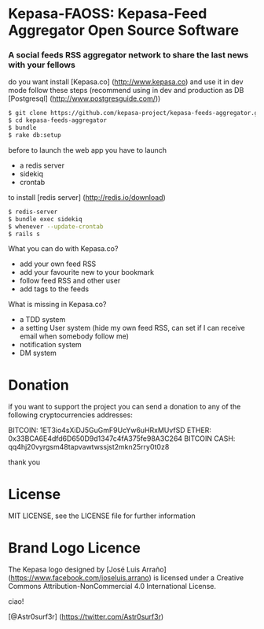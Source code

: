 # Kepasa-FAOSS: Kepasa-Feed Aggregator Open Source Software 

### A social feeds RSS aggregator network to share the last news with your fellows

do you want install [Kepasa.co] (http://www.kepasa.co) and use it in dev mode follow these steps (recommend using in dev and production as DB [Postgresql] (http://www.postgresguide.com/))

```sh
$ git clone https://github.com/kepasa-project/kepasa-feeds-aggregator.git
$ cd kepasa-feeds-aggregator
$ bundle
$ rake db:setup
```

before to launch the web app you have to launch 

- a redis server 
- sidekiq 
- crontab 

to install [redis server] (http://redis.io/download)

```sh
$ redis-server
$ bundle exec sidekiq
$ whenever --update-crontab 
$ rails s
```

What you can do with Kepasa.co?

- add your own feed RSS 
- add your favourite new to your bookmark 
- follow feed RSS and other user
- add tags to the feeds

What is missing in Kepasa.co?

- a TDD system
- a setting User system (hide my own feed RSS, can set if I can receive email when somebody follow me)
- notification system
- DM system

# Donation

if you want to support the project you can send a donation to any of the following cryptocurrencies addresses:

BITCOIN: 1ET3io4sXiDJ5GuGmF9UcYw6uHRxMUvfSD
ETHER: 0x33BCA6E4dfd6D650D9d1347c4fA375fe98A3C264
BITCOIN CASH: qq4hj20vyrgsm48tapvawtwssjst2mkn25rry0t0z8

thank you

# License

MIT LICENSE, see the LICENSE file for further information

# Brand Logo Licence 

The Kepasa logo designed by [José Luis Arraño] (https://www.facebook.com/joseluis.arrano) is licensed under a Creative Commons Attribution-NonCommercial 4.0 International License.

ciao!

[@Astr0surf3r] (https://twitter.com/Astr0surf3r)



